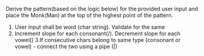 Derive the pattern(based on the logic below) for the provided user input and place the Monk(Man) at the top of the highest point of the pattern.



1. User input shall be word (char string). Validate for the same
2. Increment slope for each consonant(/). Decrement slope for each vowel(\)
3.If consecutive chars belong to same type (consonant or vowel) - connect the two using a pipe (|)
